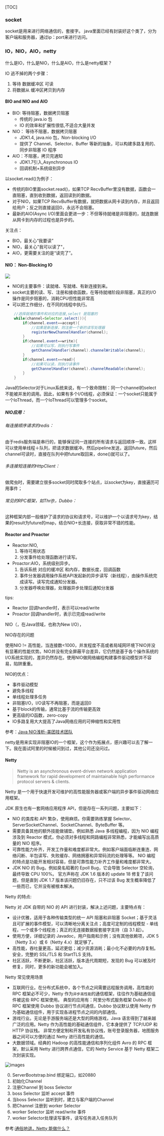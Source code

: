 [TOC]

### socket

socket是用来进行网络通信的，套接字。
java里面已经有封装好这个类了，分为客户端和服务器，通过ip：port来进行访问。

### IO，NIO，AIO，netty

什么是IO，什么是NIO，什么是AIO，什么是netty框架？


IO 逃不掉的两个步骤：

1. 等待 数据缓冲区 可读
2. 将数据从 缓冲区拷贝到内存



#### BIO and NIO and AIO

+ BIO: 等待阻塞，数据拷贝阻塞
	+ 传统的 java.io 包
	+ IO 的效率和扩展性很低,不适合大量并发
+ NIO： 等待不阻塞，数据拷贝阻塞
	+ JDK1.4, java.nio 包，Non-blocking I/O
	+ 提供了 Channel、Selector、Buffer 等新的抽象，可以构建多路复用的、同步非阻塞 IO 程序
+ AIO：不阻塞，拷贝完通知
	+ JDK1.7引入,Asynchronous IO
	+ 回调机制+系统级别异步

以socket.read()为例子：
+ 传统的BIO里面socket.read()，如果TCP RecvBuffer里没有数据，函数会一直阻塞，直到收到数据，返回读到的数据。
+ 对于NIO，如果TCP RecvBuffer有数据，就把数据从网卡读到内存，并且返回给用户；反之则直接返回0，永远不会阻塞。
+ 最新的AIO(Async I/O)里面会更进一步：不但等待就绪是非阻塞的，就连数据从网卡到内存的过程也是异步的。

关注点：
+ BIO，最关心“我要读”
+ NIO，最关心"我可以读了"，
+ AIO，更需要关注的是“读完了”。



#### NIO： Non-Blocking IO

![](.images/socket和io/2019-03-12-22-19-15.png)

+ NIO的主要事件：读就绪、写就绪、有新连接到来。
+ socket主要的读、写、注册和接收函数，在等待就绪阶段非阻塞，真正的I/O操作是同步阻塞的，消耗CPU但性能非常高
+ 可以把工作细分，在不同的线程中执行。
```java
	//选择就绪的事件和对应的连接,select 是阻塞的
	while(channel=Selector.select()){
		if(channel.event==accept){
			//如果是新连接，则注册一个新的读写处理器
			registerNewChannelHandler(channel);
		}
		if(channel.event==write){
			//如果可以写，则执行写事件
			getChannelHandler(channel).channelWritable(channel);
		}
		if(channel.event==read){
			//如果可以读，则执行读事件
			getChannelHandler(channel).channelReadable(channel);
		}
	}
```
Java的Selector对于Linux系统来说，有一个致命限制：同一个channel的select不能被并发的调用。因此，如果有多个I/O线程，必须保证：一个socket只能属于一个IoThread，而一个IoThread可以管理多个socket。


##### NIO应用：


###### 每连接顺序请求的redis：

由于redis服务端是串行的，能够保证同一连接的所有请求与返回顺序一致。这样可以使用单线程＋队列，把请求数据缓冲。然后pipeline发送，返回future，然后channel可读时，直接在队列中把future取回来，done()就可以了。

###### 多连接短连接的HttpClient：

做爬虫时，需要建立很多socket同时爬取多个站点，以socket为key，直接遍历可用事件；


###### 常见的RPC框架，如Thrift，Dubbo：
这种框架内部一般维护了请求的协议和请求号，可以维护一个以请求号为key，结果的result为future的map，结合NIO+长连接，获取非常不错的性能。


#### Reactor and Proactor

+ Reactor:NIO,
	1. 等待可用状态
	2. 分发事件给处理函数进行读写。
+ Proactor:AIO，系统级别异步。
	1. 告诉系统 对应的缓冲区 和内存，数据长度，回调函数
	2. 事件分发器调用操作系统API发起新的异步读写（新线程），由操作系统完成读写。读写完成通知分发器。
	3. 分发器呼唤处理器，处理器异步处理后通知分发器



tips:
+ Reactor 回调handler时，表示可以read/write
+ Proactor 回调handler时，表示已完成read/write



NIO（，在Java领域，也称为New I/O），


NIO存在的问题

使用NIO != 高性能，当连接数<1000，并发程度不高或者局域网环境下NIO并没有显著的性能优势。NIO并没有完全屏蔽平台差异，它仍然是基于各个操作系统的I/O系统实现的，差异仍然存在。使用NIO做网络编程构建事件驱动模型并不容易，陷阱重重。

NIO的优点：
+ 事件驱动模型
+ 避免多线程
+ 单线程处理多任务
+ 非阻塞I/O，I/O读写不再阻塞，而是返回0
+ 基于block的传输，通常比基于流的传输更高效
+ 更高级的IO函数，zero-copy
+ IO多路复用大大提高了Java网络应用的可伸缩性和实用性


参考：[Java NIO浅析-美团技术团队](https://www.zhihu.com/search?q=AIO%20NIO&type=content)



netty是用来实现非阻塞IO的一个框架，这个作为拓展点，感兴趣可以去了解一下。我在面试阿里的时候被问到过，其他公司还没问过。






#### Netty

> Netty is an asynchronous event-driven network application framework for rapid development of maintainable high performance protocol servers & clients.

Netty 是一个用于快速开发可维护的高性能服务器或客户端的异步事件驱动网络应用框架。


JDK 原生也有一套网络应用程序 API，但是存在一系列问题，主要如下：

+ NIO 的类库和 API 繁杂，使用麻烦。你需要熟练掌握 Selector、ServerSocketChannel、SocketChannel、ByteBuffer 等。
+ 需要具备其他的额外技能做铺垫。例如熟悉 Java 多线程编程，因为 NIO 编程涉及到 Reactor 模式，你必须对多线程和网路编程非常熟悉，才能编写出高质量的 NIO 程序。
+ 可靠性能力补齐，开发工作量和难度都非常大。例如客户端面临断连重连、网络闪断、半包读写、失败缓存、网络拥塞和异常码流的处理等等。 NIO 编程的特点是功能开发相对容易，但是可靠性能力补齐工作量和难度都非常大。
+ JDK NIO 的 Bug。例如臭名昭著的 Epoll Bug，它会导致 Selector 空轮询，最终导致 CPU 100%。 官方声称在 JDK 1.6 版本的 update 18 修复了该问题，但是直到 JDK 1.7 版本该问题仍旧存在，只不过该 Bug 发生概率降低了一些而已，它并没有被根本解决。

Netty 的特点:

Netty 对 JDK 自带的 NIO 的 API 进行封装，解决上述问题，主要特点有：

+ 设计优雅，适用于各种传输类型的统一 API 阻塞和非阻塞 Socket；基于灵活且可扩展的事件模型，可以清晰地分离关注点；高度可定制的线程模型 - 单线程，一个或多个线程池；真正的无连接数据报套接字支持（自 3.1 起）。
+ 使用方便，详细记录的 Javadoc，用户指南和示例；没有其他依赖项，JDK 5（Netty 3.x）或 6（Netty 4.x）就足够了。
+ 高性能，吞吐量更高，延迟更低；减少资源消耗；最小化不必要的内存复制。
安全，完整的 SSL/TLS 和 StartTLS 支持。
+ 社区活跃，不断更新，社区活跃，版本迭代周期短，发现的 Bug 可以被及时修复，同时，更多的新功能会被加入。

Netty 常见使用场景

+ 互联网行业。在分布式系统中，各个节点之间需要远程服务调用，高性能的 RPC 框架必不可少，Netty 作为`异步高性能`的通信框架，往往作为基础通信组件被这些 RPC 框架使用。 典型的应用有：阿里分布式服务框架 Dubbo 的 RPC 框架使用 Dubbo 协议进行节点间通信，Dubbo 协议默认使用 Netty 作为基础通信组件，用于实现各进程节点之间的内部通信。
+ 游戏行业。无论是手游服务端还是大型的网络游戏，Java 语言得到了越来越广泛的应用。Netty 作为高性能的基础通信组件，它本身提供了 TCP/UDP 和 HTTP 协议栈。 非常方便定制和开发私有协议栈，账号登录服务器，地图服务器之间可以方便的通过 Netty 进行高性能的通信。
+ 大数据领域。经典的 Hadoop 的高性能通信和序列化组件 Avro 的 RPC 框架，默认采用 Netty 进行跨界点通信，它的 Netty Service 基于 Netty 框架二次封装实现。


![images](.images/socket和io/2019-03-12-22-27-22.png)


0. ServerBootstrap.bind 绑定端口，如20880
1. 初始化Channel
2. 注册Channel 到 boss Selector
3. boss Selector 监听 accept 事件
4. 当boss Selector 监听到时，建立与客户端的Channel
5. 把Channel 注册到 worker Selector
6. worker Selector 监听 read/write 事件
7. worker Selector处理读写事件，读写任务进入任务队列










参考:[通俗地讲，Netty 能做什么？](https://www.zhihu.com/question/24322387/answer/78947405)